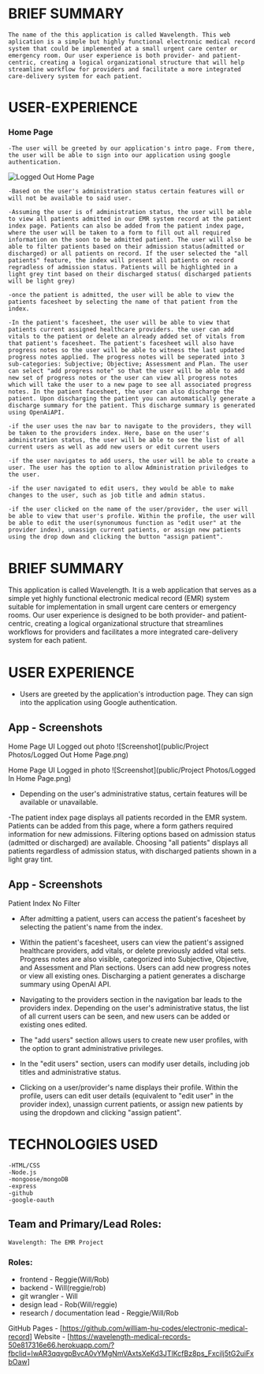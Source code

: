 # BRIEF SUMMARY
    The name of the this application is called Wavelength. This web aplication is a simple but highly functional electronic medical record system that could be implemented at a small urgent care center or emergency room. Our user experience is both provider- and patient-centric, creating a logical organizational structure that will help streamline workflow for providers and facilitate a more integrated care-delivery system for each patient.


# USER-EXPERIENCE

### Home Page
    -The user will be greeted by our application's intro page. From there, the user will be able to sign into our application using google authentication. 
    
![Logged Out Home Page](https://github.com/william-hu-codes/electronic-medical-record/assets/96082623/4cb21eb0-cac7-409a-8f27-3e47530f81f2)

    -Based on the user's administration status certain features will or will not be available to said user. 

    -Assuming the user is of administration status, the user will be able to view all patients admitted in our EMR system record at the patient index page. Patients can also be added from the patient index page, where the user will be taken to a form to fill out all required information on the soon to be admitted patient. The user will also be able to filter patients based on their admission status(admitted or discharged) or all patients on record. If the user selected the "all patients" feature, the index will present all patients on record regradless of admission status. Patients will be highlighted in a light grey tint based on their discharged status( discharged patients will be light grey)

    -once the patient is admitted, the user will be able to view the patients facesheet by selecting the name of that patient from the index. 

    -In the patient's facesheet, the user will be able to view that patients current assigned healthcare providers. the user can add vitals to the patient or delete an already added set of vitals from that patient's facesheet. The patient's facesheet will also have progress notes so the user will be able to witness the last updated progress notes applied. The progress notes will be seperated into 3 sub-categories: Subjective; Objective; Assessment and Plan. The user can select "add progress note" so that the user will be able to add new set of progress notes or the user can view all progress notes which will take the user to a new page to see all associated progress notes. In the patient facesheet, the user can also discharge the patient. Upon discharging the patient you can automatically generate a discharge summary for the patient. This discharge summary is generated using OpenAiAPI.   

    -if the user uses the nav bar to navigate to the providers, they will be taken to the providers index. Here, base on the user's    
    administration status, the user will be able to see the list of all current users as well as add new users or edit current users

    -if the user navigates to add users, the user will be able to create a user. The user has the option to allow Administration priviledges to the user. 
    
    -if the user navigated to edit users, they would be able to make changes to the user, such as job title and admin status.

    -if the user clicked on the name of the user/provider, the user will be able to view that user's profile. Within the profile, the user will be able to edit the user(synonumous function as "edit user" at the provider index), unassign current patients, or assign new patients using the drop down and clicking the button "assign patient".






# BRIEF SUMMARY
This application is called Wavelength. It is a web application that serves as a simple yet highly functional electronic medical record (EMR) system suitable for implementation in small urgent care centers or emergency rooms. Our user experience is designed to be both provider- and patient-centric, creating a logical organizational structure that streamlines workflows for providers and facilitates a more integrated care-delivery system for each patient.

# USER EXPERIENCE
- Users are greeted by the application's introduction page. They can sign into the application using Google authentication.

## App - Screenshots
Home Page UI Logged out photo
![Screenshot](public/Project Photos/Logged Out Home Page.png)


Home Page UI Logged in photo
![Screenshot](public/Project Photos/Logged In Home Page.png)

- Depending on the user's administrative status, certain features will be available or unavailable.

-The patient index page displays all patients recorded in the EMR system. Patients can be added from this page, where a form gathers required information for new admissions. Filtering options based on admission status (admitted or discharged) are available. Choosing "all patients" displays all patients regardless of admission status, with discharged patients shown in a light gray tint.
## App - Screenshots

Patient Index No Filter

- After admitting a patient, users can access the patient's facesheet by selecting the patient's name from the index.

- Within the patient's facesheet, users can view the patient's assigned healthcare providers, add vitals, or delete previously added vital sets. Progress notes are also visible, categorized into Subjective, Objective, and Assessment and Plan sections. Users can add new progress notes or view all existing ones. Discharging a patient generates a discharge summary using OpenAI API.

- Navigating to the providers section in the navigation bar leads to the providers index. Depending on the user's administrative status, the list of all current users can be seen, and new users can be added or existing ones edited.

- The "add users" section allows users to create new user profiles, with the option to grant administrative privileges.

- In the "edit users" section, users can modify user details, including job titles and administrative status.

- Clicking on a user/provider's name displays their profile. Within the profile, users can edit user details (equivalent to "edit user" in the provider index), unassign current patients, or assign new patients by using the dropdown and clicking "assign patient".






# TECHNOLOGIES USED
    -HTML/CSS
    -Node.js
    -mongoose/mongoDB
    -express
    -github
    -google-oauth
 
## Team and Primary/Lead Roles:
    Wavelength: The EMR Project
    
### Roles: 
- frontend - Reggie(Will/Rob)
- backend - Will(reggie/rob)
- git wrangler - Will
- design lead - Rob(Will/reggie)	 
- research / documentation lead - Reggie/Will/Rob


GitHub Pages - [https://github.com/william-hu-codes/electronic-medical-record] 
Website - [https://wavelength-medical-records-50e817316e66.herokuapp.com/?fbclid=IwAR3qqvgpBvcA0vYMgNmVAxtsXeKd3JTlKcfBz8ps_Fxcilj5tG2uiFxbOaw]
